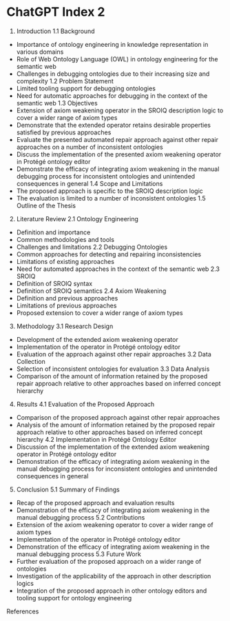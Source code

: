 # ChatGPT Index 2

1. Introduction
1.1 Background
- Importance of ontology engineering in knowledge representation in various domains
- Role of Web Ontology Language (OWL) in ontology engineering for the semantic web
- Challenges in debugging ontologies due to their increasing size and complexity
1.2 Problem Statement
- Limited tooling support for debugging ontologies
- Need for automatic approaches for debugging in the context of the semantic web
1.3 Objectives
- Extension of axiom weakening operator in the SROIQ description logic to cover a wider range of axiom types
- Demonstrate that the extended operator retains desirable properties satisfied by previous approaches
- Evaluate the presented automated repair approach against other repair approaches on a number of inconsistent ontologies
- Discuss the implementation of the presented axiom weakening operator in Protégé ontology editor
- Demonstrate the efficacy of integrating axiom weakening in the manual debugging process for inconsistent ontologies and unintended consequences in general
1.4 Scope and Limitations
- The proposed approach is specific to the SROIQ description logic
- The evaluation is limited to a number of inconsistent ontologies
1.5 Outline of the Thesis
2. Literature Review
2.1 Ontology Engineering
- Definition and importance
- Common methodologies and tools
- Challenges and limitations
2.2 Debugging Ontologies
- Common approaches for detecting and repairing inconsistencies
- Limitations of existing approaches
- Need for automated approaches in the context of the semantic web
2.3 SROIQ
- Definition of SROIQ syntax
- Definition of SROIQ semantics
2.4 Axiom Weakening
- Definition and previous approaches
- Limitations of previous approaches
- Proposed extension to cover a wider range of axiom types
3. Methodology
3.1 Research Design
- Development of the extended axiom weakening operator
- Implementation of the operator in Protégé ontology editor
- Evaluation of the approach against other repair approaches
3.2 Data Collection
- Selection of inconsistent ontologies for evaluation
3.3 Data Analysis
- Comparison of the amount of information retained by the proposed repair approach relative to other approaches based on inferred concept hierarchy
4. Results
4.1 Evaluation of the Proposed Approach
- Comparison of the proposed approach against other repair approaches
- Analysis of the amount of information retained by the proposed repair approach relative to other approaches based on inferred concept hierarchy
4.2 Implementation in Protégé Ontology Editor
- Discussion of the implementation of the extended axiom weakening operator in Protégé ontology editor
- Demonstration of the efficacy of integrating axiom weakening in the manual debugging process for inconsistent ontologies and unintended consequences in general
5. Conclusion
5.1 Summary of Findings
- Recap of the proposed approach and evaluation results
- Demonstration of the efficacy of integrating axiom weakening in the manual debugging process
5.2 Contributions
- Extension of the axiom weakening operator to cover a wider range of axiom types
- Implementation of the operator in Protégé ontology editor
- Demonstration of the efficacy of integrating axiom weakening in the manual debugging process
5.3 Future Work
- Further evaluation of the proposed approach on a wider range of ontologies
- Investigation of the applicability of the approach in other description logics
- Integration of the proposed approach in other ontology editors and tooling support for ontology engineering

References
